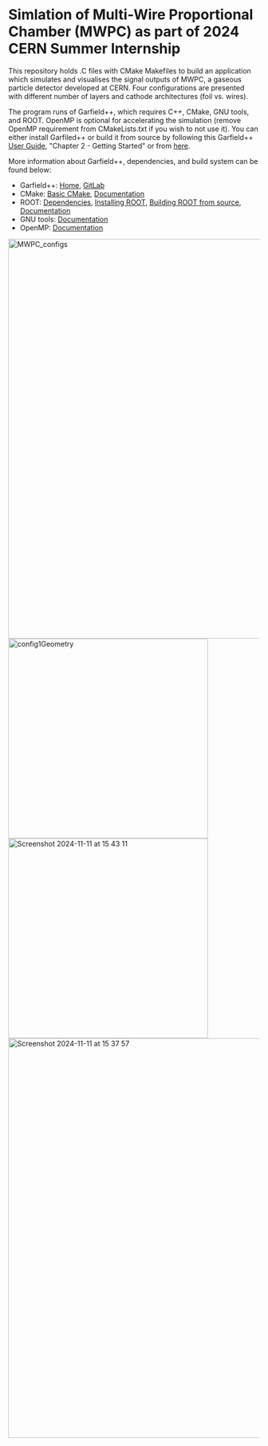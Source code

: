 # Simlation of Multi-Wire Proportional Chamber (MWPC) as part of 2024 CERN Summer Internship
This repository holds .C files with CMake Makefiles to build an application which simulates and visualises the signal outputs of MWPC, a gaseous particle detector developed at CERN.
Four configurations are presented with different number of layers and cathode architectures (foil vs. wires).

The program runs of Garfield++, which requires C++, CMake, GNU tools, and ROOT. OpenMP is optional for accelerating the simulation (remove OpenMP requirement from CMakeLists.txt if you wish to not use it).
You can either install Garfiled++ or build it from source by following this Garfield++ [User Guide](https://garfieldpp.web.cern.ch/documentation/), "Chapter 2 - Getting Started" or from [here](https://garfieldpp.web.cern.ch/garfieldpp/getting-started/).

More information about Garfield++, dependencies, and build system can be found below:
- Garfield++: [Home](https://garfieldpp.web.cern.ch/garfieldpp/), [GitLab](https://gitlab.cern.ch/garfield/garfieldpp)
- CMake: [Basic CMake](https://root.cern/install/basic_cmake/), [Documentation](https://cmake.org/documentation/)
- ROOT: [Dependencies](https://root.cern/install/dependencies/), [Installing ROOT](https://root.cern/install/), [Building ROOT from source](https://root.cern/install/build_from_source/), [Documentation](https://root.cern/doc/master/)
- GNU tools: [Documentation](https://www.gnu.org/manual/manual.en.html)
- OpenMP: [Documentation](https://www.openmp.org/resources/refguides/)


<img width="800" alt="MWPC_configs" src="https://github.com/user-attachments/assets/6e4eaeac-ddbe-437e-a096-00877f9af15a">
<img width="400" alt="config1Geometry" src="https://github.com/user-attachments/assets/2f20ddc7-ea21-4106-a8b3-b5d793cd867b">
<img width="400" alt="Screenshot 2024-11-11 at 15 43 11" src="https://github.com/user-attachments/assets/48af6040-dc4e-44f1-8547-4a0f4d506210">
<img width="800" alt="Screenshot 2024-11-11 at 15 37 57" src="https://github.com/user-attachments/assets/74b902b8-6820-48b8-888e-1e19c5d5bba3">

